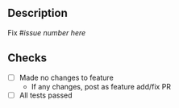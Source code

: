 ## Description

Fix #*issue number here*

<!-- Additional description, what isn't in issue (if any) -->

## Checks

- [ ] Made no changes to feature
  - If any changes, post as feature add/fix PR
- [ ] All tests passed
